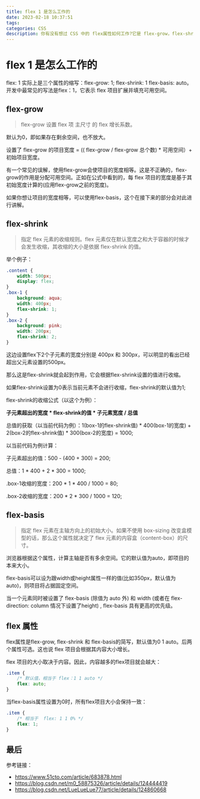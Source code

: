 ```yaml
---
title: flex 1 是怎么工作的
date: 2023-02-18 10:37:51
tags:
categories: CSS
description: 你有没有想过 CSS 中的 flex属性如何工作?它是 flex-grow，flex-shrink和flex-basis的简写。开发中最常见的写法是flex：1，它表示 flex 项目扩展并填充可用空间。
---
```


# flex 1 是怎么工作的

flex: 1 实际上是三个属性的缩写：flex-grow: 1; flex-shrink: 1 flex-basis: auto。开发中最常见的写法是flex：1，它表示 flex 项目扩展并填充可用空间。

## flex-grow

> flex-grow 设置 flex 项 主尺寸 的 flex 增长系数。

默认为0，即如果存在剩余空间，也不放大。

设置了 flex-grow 的项目宽度 = (( flex-grow / flex-grow 总个数) * 可用空间）+ 初始项目宽度。

有一个常见的误解，使用flex-grow会使项目的宽度相等。这是不正确的，flex-grow的作用是分配可用空间。正如在公式中看到的，每 flex 项目的宽度是基于其初始宽度计算的(应用flex-grow之前的宽度)。

如果你想让项目的宽度相等，可以使用flex-basis，这个在接下来的部分会对此进行讲解。


## flex-shrink

> 指定 flex 元素的收缩规则。flex 元素仅在默认宽度之和大于容器的时候才会发生收缩，其收缩的大小是依据 flex-shrink 的值。

举个例子：

```css
.content {
    width: 500px;
    display: flex; 
}
.box-1 {
    background: aqua;
    width: 400px;
    flex-shrink: 1;
}
.box-2 {
    background: pink;
    width: 200px;
    flex-shrink: 2;
}
```

这边设置flex下2个子元素的宽度分别是 400px 和 300px，可以明显的看出已经超出父元素设置的500px。

那么这是flex-shrink就会起到作用，它会根据flex-shrink设置的值进行收缩。

如果flex-shrink设置为0表示当前元素不会进行收缩，flex-shrink的默认值为1;

flex-shrink的收缩公式（以这个为例）：

 **子元素超出的宽度 * flex-shrink的值 * 子元素宽度 / 总值** 

总值的获取（以当前代码为例）：1(box-1的flex-shrink值) * 400(box-1的宽度) + 2(box-2的flex-shrink值) * 300(box-2的宽度) = 1000;

以当前代码为例计算：

子元素超出的值：500 - (400 + 300) = 200;

总值：1 * 400 + 2 * 300 = 1000;

.box-1收缩的宽度：200 * 1 * 400 / 1000 = 80;

.box-2收缩的宽度：200 * 2 * 300 / 1000 = 120;


## flex-basis

> 指定 flex 元素在主轴方向上的初始大小。如果不使用 box-sizing 改变盒模型的话，那么这个属性就决定了 flex 元素的内容盒（content-box）的尺寸。

浏览器根据这个属性，计算主轴是否有多余空间。它的默认值为auto，即项目的本来大小。

flex-basis可以设为跟width或height属性一样的值(比如350px，默认值为 auto)，则项目将占据固定空间。

当一个元素同时被设置了 flex-basis (除值为 auto 外) 和 width (或者在 flex-direction: column 情况下设置了height) , flex-basis 具有更高的优先级。


## flex 属性

flex属性是flex-grow, flex-shrink 和 flex-basis的简写，默认值为0 1 auto。后两个属性可选。这也说 flex 项目会根据其内容大小增长。


flex 项目的大小取决于内容。因此，内容越多的flex项目就会越大：

```css
.item { 
    /* 默认值，相当于 flex：1 1 auto */ 
    flex: auto; 
} 
```

当flex-basis属性设置为0时，所有flex项目大小会保持一致：

```css
.item { 
    /* 相当于  flex: 1 1 0% */ 
    flex: 1; 
} 
```


## 最后

参考链接：

- https://www.51cto.com/article/683878.html
- https://blog.csdn.net/m0_58875326/article/details/124444419
- https://blog.csdn.net/LueLueLue77/article/details/124860668